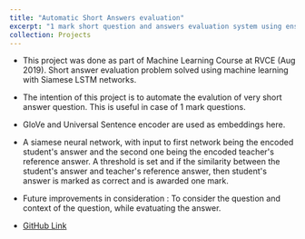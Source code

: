 ```yaml
---
title: "Automatic Short Answers evaluation"
excerpt: "1 mark short question and answers evaluation system using ensemble model<br/><img src='/images/project2.png'>"
collection: Projects
---
```


* This project was done as part of Machine Learning Course at RVCE (Aug 2019). Short answer evaluation problem solved using machine learning with Siamese LSTM networks. 

* The intention of this project is to automate the evalution of very short answer question. This is useful in case of 1 mark questions.

* GloVe and Universal Sentence encoder are used as embeddings here. 

* A siamese neural network, with input to first network being the encoded student's answer and the second one being the encoded teacher's reference answer. A threshold is set and if the similarity between the student's answer and teacher's reference answer, then student's answer is marked as correct and is awarded one mark. 

* Future improvements in consideration : To consider the question and context of the question, while evatuating the answer.

* [GitHub Link](https://github.com/YashwanthYS/Short-Answer-Evaluator)
